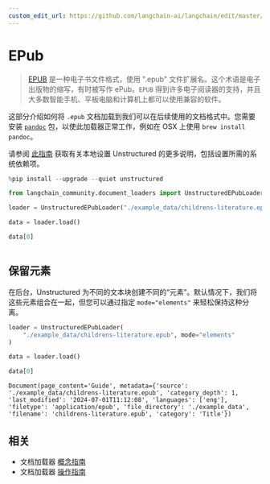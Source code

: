```yaml
---
custom_edit_url: https://github.com/langchain-ai/langchain/edit/master/docs/docs/integrations/document_loaders/epub.ipynb
---
```


# EPub 

>[EPUB](https://en.wikipedia.org/wiki/EPUB) 是一种电子书文件格式，使用 ".epub" 文件扩展名。这个术语是电子出版物的缩写，有时被写作 ePub。`EPUB` 得到许多电子阅读器的支持，并且大多数智能手机、平板电脑和计算机上都可以使用兼容的软件。

这部分介绍如何将 `.epub` 文档加载到我们可以在后续使用的文档格式中。您需要安装 [`pandoc`](https://pandoc.org/installing.html) 包，以使此加载器正常工作，例如在 OSX 上使用 `brew install pandoc`。

请参阅 [此指南](/docs/integrations/providers/unstructured/) 获取有关本地设置 Unstructured 的更多说明，包括设置所需的系统依赖项。


```python
%pip install --upgrade --quiet unstructured
```


```python
from langchain_community.document_loaders import UnstructuredEPubLoader

loader = UnstructuredEPubLoader("./example_data/childrens-literature.epub")

data = loader.load()

data[0]
```



```output
```

## 保留元素

在后台，Unstructured 为不同的文本块创建不同的“元素”。默认情况下，我们将这些元素组合在一起，但您可以通过指定 `mode="elements"` 来轻松保持这种分离。

```python
loader = UnstructuredEPubLoader(
    "./example_data/childrens-literature.epub", mode="elements"
)

data = loader.load()

data[0]
```

```output
Document(page_content='Guide', metadata={'source': './example_data/childrens-literature.epub', 'category_depth': 1, 'last_modified': '2024-07-01T11:12:08', 'languages': ['eng'], 'filetype': 'application/epub', 'file_directory': './example_data', 'filename': 'childrens-literature.epub', 'category': 'Title'})
```

## 相关

- 文档加载器 [概念指南](/docs/concepts/#document-loaders)
- 文档加载器 [操作指南](/docs/how_to/#document-loaders)